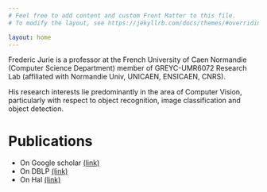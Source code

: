 ```yaml
---
# Feel free to add content and custom Front Matter to this file.
# To modify the layout, see https://jekyllrb.com/docs/themes/#overriding-theme-defaults

layout: home
---
```

Frederic Jurie is a professor at the French University of Caen Normandie (Computer Science Department) member of GREYC-UMR6072 Research Lab (affiliated with Normandie Univ, UNICAEN, ENSICAEN, CNRS).

His research interests lie predominantly in the area of Computer Vision, particularly with respect to object recognition, image classification and object detection.

# Publications

* On Google scholar [(link)](https://scholar.google.com/citations?hl=fr&user=Gb5a92sAAAAJ&view_op=list_works&sortby=pubdate) 
* On DBLP [(link)](https://dblp.org/pers/hd/j/Jurie:Fr=eacute=d=eacute=ric)
* On Hal [(link)](https://hal.archives-ouvertes.fr/search/index/?q=%2A&authIdHal_s=frederic-jurie&sort=producedDate_tdate+desc)
